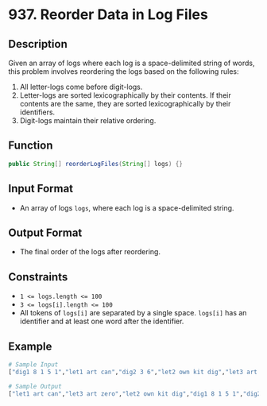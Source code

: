 # 937. Reorder Data in Log Files

## Description

Given an array of logs where each log is a space-delimited string of words, this problem involves reordering the logs based on the following rules:

1. All letter-logs come before digit-logs.
2. Letter-logs are sorted lexicographically by their contents. If their contents are the same, they are sorted lexicographically by their identifiers.
3. Digit-logs maintain their relative ordering.

## Function

```java
public String[] reorderLogFiles(String[] logs) {}
```

## Input Format

- An array of logs `logs`, where each log is a space-delimited string.

## Output Format

- The final order of the logs after reordering.

## Constraints

- `1 <= logs.length <= 100`
- `3 <= logs[i].length <= 100`
- All tokens of `logs[i]` are separated by a single space. `logs[i]` has an identifier and at least one word after the identifier.

## Example

```bash
# Sample Input
["dig1 8 1 5 1","let1 art can","dig2 3 6","let2 own kit dig","let3 art zero"]

# Sample Output
["let1 art can","let3 art zero","let2 own kit dig","dig1 8 1 5 1","dig2 3 6"]
```
